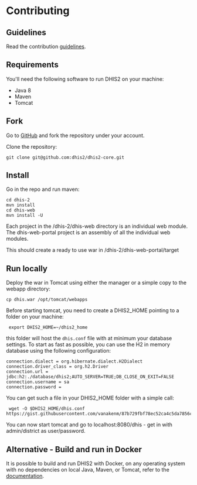 # Contributing

## Guidelines

Read the contribution [guidelines](https://developers.dhis2.org/community/contribute/).

## Requirements

You'll need the following software to run DHIS2 on your machine:

- Java 8
- Maven
- Tomcat

## Fork

Go to [GitHub](https://github.com/dhis2/dhis2-core) and fork the repository under your account.

Clone the repository:

    git clone git@github.com:dhis2/dhis2-core.git

## Install

Go in the repo and run maven:

    cd dhis-2
    mvn install
    cd dhis-web
    mvn install -U

Each project in the /dhis-2/dhis-web directory is an individual web module. The dhis-web-portal project is an assembly of all the individual web modules.

This should create a ready to use war in /dhis-2/dhis-web-portal/target

## Run locally

Deploy the war in Tomcat using either the manager or a simple copy to the webapp directory:

    cp dhis.war /opt/tomcat/webapps

Before starting tomcat, you need to create a DHIS2_HOME pointing to a folder on your machine:

     export DHIS2_HOME=~/dhis2_home 

this folder will host the `dhis.conf` file with at minimum your database settings. To start as fast as possible, you can use the H2 in memory database using the following configuration:

```properties
connection.dialect = org.hibernate.dialect.H2Dialect
connection.driver_class = org.h2.Driver
connection.url = jdbc:h2:./database/dhis2;AUTO_SERVER=TRUE;DB_CLOSE_ON_EXIT=FALSE
connection.username = sa
connection.password =
```

You can get such a file in your DHIS2_HOME folder with a simple call:

     wget -O $DHIS2_HOME/dhis.conf https://gist.githubusercontent.com/vanakenm/87b729fbf78ec52ca4c5da7856c62584/raw/9554680c8ab62d7f2bbecc3847406fa17d551a2e/dhis.conf 

You can now start tomcat and go to localhost:8080/dhis - get in with admin/district as user/password.

## Alternative - Build and run in Docker

It is possible to build and run DHIS2 with Docker, on any operating system with no dependencies on local Java, Maven, or Tomcat, refer to the [documentation](https://github.com/dhis2/dhis2-core/blob/master/docker/README.md).
